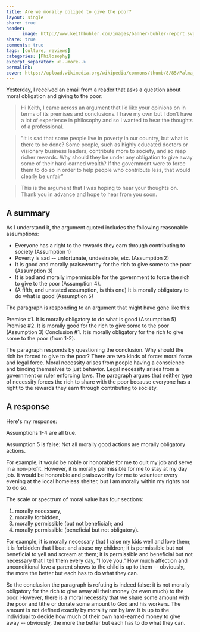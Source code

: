 ```yaml
--- 
title: Are we morally obliged to give the poor?
layout: single
share: true
header:
      image: http://www.keithbuhler.com/images/banner-buhler-report.svg
share: true
comments: true
tags: [culture, reviews]
categories: [Philosophy]
excerpt_separator: <!--more-->
permalink: 
cover: https://upload.wikimedia.org/wikipedia/commons/thumb/8/85/Palma_il_Giovane_-_St_Lawrence_Giving_the_Wealth_to_the_Poor_-_WGA16902.jpg/800px-Palma_il_Giovane_-_St_Lawrence_Giving_the_Wealth_to_the_Poor_-_WGA16902.jpg
---
```



Yesterday, I received an email from a reader that asks a question about moral obligation and giving to the poor: 

>Hi Keith, I came across an argument that I’d like your opinions on in terms of its premises and conclusions. I have my own but I don’t have a lot of experience in philosophy and so I wanted to hear the thoughts of a professional. 

>"It is sad that some people live in poverty in our country, but what is there to be done? Some people, such as highly educated doctors or visionary business leaders, contribute more to society, and so reap richer rewards. Why should they be under any obligation to give away some of their hard-earned wealth? If the government were to force them to do so in order to help people who contribute less, that would clearly be unfair”

>This is the argument that I was hoping to hear your thoughts on. Thank you in advance and hope to hear from you soon.


## A summary

As I understand it, the argument quoted includes the following reasonable assumptions: 

* Everyone has a right to the rewards they earn through contributing to society (Assumption 1)
* Poverty is sad -- unfortunate, undesirable, etc. (Assumption 2)
* It is good and morally praiseworthy for the rich to give some to the poor (Assumption 3)
* It is bad and morally impermissible for the government to force the rich to give to the poor (Assumption 4).
* (A fifth, and unstated assumption, is this one) It is morally obligatory to do what is good (Assumption 5)

The paragraph is responding to an argument that might have gone like this: 

Premise #1. It is morally obligatory to do what is good (Assumption 5)
Premise #2. It is morally good for the rich to give some to the poor (Assumption 3)
Conclusion #1. It is morally obligatory for the rich to give some to the poor (from 1-2). 

The paragraph responds by questioning the conclusion. Why should the rich be forced to give to the poor? There are two kinds of force: moral force and legal force. Moral necessity arises from people having a conscience and binding themselves to just behavior. Legal necessity arises from a government or ruler enforcing laws. The paragraph argues that neither type of necessity forces the rich to share with the poor because everyone has a right to the rewards they earn through contributing to society.


## A response

Here's my response: 

Assumptions 1-4 are all true. 

Assumption 5 is false: Not all morally good actions are morally obligatory actions. 

For example, it would be noble or honorable for me to quit my job and serve in a non-profit. However, it is morally permissible for me to stay at my day job. It would be honorable and praiseworthy for me to volunteer every evening at the local homeless shelter, but I am morally within my rights not to do so. 

The scale or spectrum of moral value has four sections: 

1. morally necessary, 
2. morally forbidden, 
3. morally permissible (but not beneficial); and
4.  morally permissible (beneficial but not obligatory). 

For example, it is morally necessary that I raise my kids well and love them; it is forbidden that I beat and abuse my children; it is permissible but not beneficial to yell and scream at them; it is permissible and beneficial but not necessary that I tell them every day, "I love you." How much affection and unconditional love a parent shows to the child is up to them -- obviously, the more the better but each has to do what they can.

So the conclusion the paragraph is refuting is indeed false: it is not morally obligatory for the rich to give away all their money (or even much) to the poor. However, there is a moral necessity that we share some amount with the poor and tithe or donate some amount to God and his workers. The amount is not defined exactly by morality nor by law.  It is up to the individual to decide how much of their own hard-earned money to give away -- obviously, the more the better but each has to do what they can.

